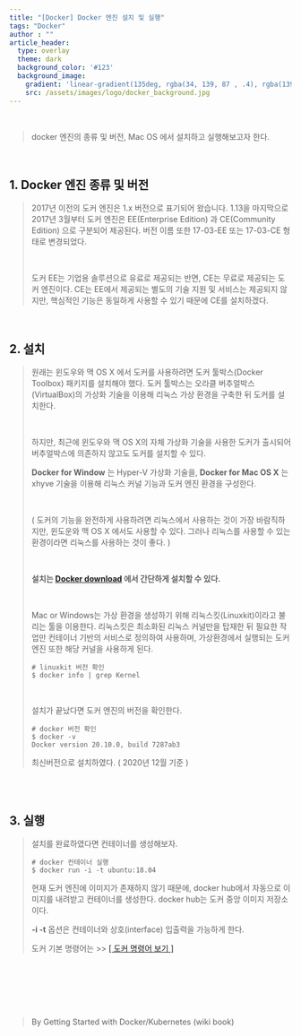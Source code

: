```yaml
---
title: "[Docker] Docker 엔진 설치 및 실행"
tags: "Docker"
author : ""
article_header:
  type: overlay
  theme: dark
  background_color: '#123'
  background_image:
    gradient: 'linear-gradient(135deg, rgba(34, 139, 87 , .4), rgba(139, 34, 139, .4))'
    src: /assets/images/logo/docker_background.jpg
---
```


<br>

> docker 엔진의 종류 및 버전, Mac OS 에서 설치하고 실행해보고자 한다.

<br>



## 1. Docker 엔진 종류 및 버전

> 2017년 이전의 도커 엔진은 1.x 버전으로 표기되어 왔습니다. 1.13을 마지막으로 2017년 3월부터 도커 엔진은 EE(Enterprise Edition) 과 CE(Community Edition) 으로 구분되어 제공된다. 버전 이름 또한 17-03-EE 또는 17-03-CE 형태로 변경되었다.
>
> <br>
>
> 도커 EE는 기업용 솔루션으로 유료로 제공되는 반면, CE는 무료로 제공되는 도커 엔진이다. CE는 EE에서 제공되는 별도의 기술 지원 및 서비스는 제공되지 않지만, 핵심적인 기능은 동일하게 사용할 수 있기 때문에 CE를 설치하겠다.

<br>

## 2. 설치

> 원래는 윈도우와 맥 OS X 에서 도커를 사용하려면 도커 툴박스(Docker Toolbox) 패키지를 설치해야 했다. 도커 툴박스는 오라클 버추얼박스(VirtualBox)의 가상화 기술을 이용해 리눅스 가상 환경을 구축한 뒤 도커를 설치한다.
>
> <br>
>
> 하지만, 최근에 윈도우와 맥 OS X의 자체 가상화 기술을 사용한 도커가 출시되어 버추얼박스에 의존하지 않고도 도커를 설치할 수 있다. 
>
> **Docker for Window** 는 Hyper-V 가상화 기술을, **Docker for Mac OS X** 는 xhyve 기술을 이용해 리눅스 커널 기능과 도커 엔진 환경을 구성한다.
>
> <br>
>
> ( 도커의 기능을 완전하게 사용하려면 리눅스에서 사용하는 것이 가장 바람직하지만, 윈도운와 맥 OS X 에서도 사용할 수 있다. 그러나 리눅스를 사용할 수 있는 환경이라면 리눅스를 사용하는 것이 좋다. )
>
> <br>
>
> **설치는 [Docker download](https://www.docker.com/get-started) 에서 간단하게 설치할 수 있다.**
>
> <br>
>
> Mac or Windows는 가상 환경을 생성하기 위해 리눅스킷(Linuxkit)이라고 불리는 툴을 이용한다.  리눅스킷은 최소화된 리눅스 커널만을 탑재한 뒤 필요한 작업만 컨테이너 기반의 서비스로 정의하여 사용하며, 가상환경에서 실행되는 도커 엔진 또한 해당 커널을 사용하게 된다.
>
> ```shell
> # linuxkit 버전 확인
> $ docker info | grep Kernel
> ```
>
> <br>
>
> 설치가 끝났다면 도커 엔진의 버전을 확인한다.
>
> ```shell
> # docker 버전 확인
> $ docker -v
> Docker version 20.10.0, build 7287ab3
> ```
>
> 최신버전으로 설치하였다. ( 2020년 12월 기준 )

<br>

<br>

## 3. 실행

> 설치를 완료하였다면 컨테이너를 생성해보자.
>
> ```shell
> # docker 컨테이너 실행
> $ docker run -i -t ubuntu:18.04
> ```
>
> 현재 도커 엔진에 이미지가 존재하지 않기 때문에, docker hub에서 자동으로 이미지를 내려받고 컨테이너를 생성한다. docker hub는 도커 중앙 이미지 저장소이다.
>
> **-i -t** 옵션은 컨테이너와 상호(interface) 입출력을 가능하게 한다.
>
> 도커 기본 명령어는 >> [ [ 도커 명령어 보기 ]](#)

<br>

<br>

<br/>

<br/>

<br/>

> By Getting Started with Docker/Kubernetes (wiki book)

<br/>

<br/>

<br/>